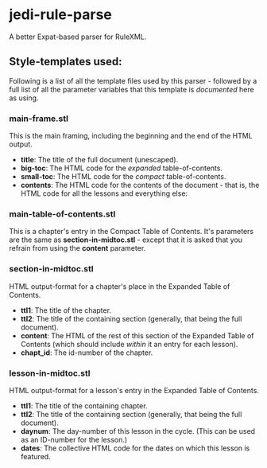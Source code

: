 # jedi-rule-parse
A better Expat-based parser for RuleXML.

## Style-templates used:
Following is a list of all the template files used by this parser - followed
by a full list of all the parameter variables that this template is _documented_
here as using.

### main-frame.stl
This is the main framing, including the beginning and the end of the HTML output.

  * __title__: The title of the full document (unescaped).
  * __big-toc__: The HTML code for the _expanded_ table-of-contents.
  * __small-toc__: The HTML code for the _compact_ table-of-contents.
  * __contents__: The HTML code for the contents of the document - that is,
the HTML code for all the lessons and everything else:

### main-table-of-contents.stl
This is a chapter's entry in the Compact Table of Contents.
It's parameters are the same as __section-in-midtoc.stl__ -
except that it is asked that you refrain from using the
__content__ parameter.

### section-in-midtoc.stl
HTML output-format for a chapter's place in the Expanded Table of Contents.

  * __ttl1__: The title of the chapter.
  * __ttl2__: The title of the containing section (generally, that being the
full document).
  * __content__: The HTML of the rest of this section of the Expanded Table
of Contents (which should include _within_ it an entry for each lesson).
  * __chapt\_id__: The id-number of the chapter.

### lesson-in-midtoc.stl
HTML output-format for a lesson's entry in the Expanded Table of Contents.

  * __ttl1__: The title of the containing chapter.
  * __ttl2__: The title of the containing section (generally, that being the
full document).
  * __daynum__: The day-number of this lesson in the cycle. (This can be used
as an ID-number for the lesson.)
  * __dates__: The collective HTML code for the dates on which this lesson is featured.


